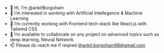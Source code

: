 - 👋 Hi, I’m @ankitBorgohain
- 👀 I’m interested in working with Artificial Intellegence & Machine Learning
- 🌱 I’m currently working with Frontend tech-stack like React.js with Tailwind CSS
- 💞️ I’m available to collaborate on any project on advanced topics such as deep learning, Neural Network
- 📫 Please do reach me if reqired @ankit.borgohain98@gmail.com

<!---
ankitBorgohain/ankitBorgohain is a ✨ special ✨ repository because its `README.md` (this file) appears on your GitHub profile.
You can click the Preview link to take a look at your changes.
--->

